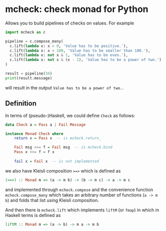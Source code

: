 # mcheck: check monad for Python

Allows you to build pipelines of checks on values. For example

```python
import mcheck as c

pipeline = c.compose_many(
  c.lift(lambda x: x > 0, 'Value has to be positive.'),
  c.lift(lambda x: x < 100, 'Value has to be smaller than 100.'),
  c.lift(lambda x: not x & 1, 'Value has to be even.'),
  c.lift(lambda x: not x & (x - 1), 'Value has to be a power of two.')
)

result = pipeline(34)
print(result.message)
```

will result in the output `Value has to be a power of two.`.


## Definition

In terms of (pseudo-)Haskell, we could define `Check` as follows:

```haskell
data Check a = Pass a | Fail Message

instance Monad Check where
    return x = Pass x  -- is mcheck.return_

    Fail msg >>= f = Fail msg  -- is mcheck.bind
    Pass x >>= f = f x
    
    fail x = Fail x  -- is not implemented
```


we also have Kleisli composition `>=>` which is defined as

```haskell
(>=>) :: Monad m => (a -> m b) -> (b -> m c) -> a -> m c
```

and implemented through `mcheck.compose` and the convenience function
`mcheck.compose_many` which takes an arbitrary number of functions (`a -> m b`)
and folds that list using Kleisli composition.

And then there is `mcheck.lift` which implements `liftM` (or `fmap`) in
which in Haskell terms is defined as

```haskell
liftM :: Monad m => (a -> b) -> m a -> m b
```
